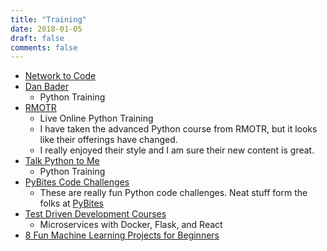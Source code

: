 ```yaml
---
title: "Training"
date: 2018-01-05
draft: false
comments: false
---
```


* [Network to Code](http://networktocode.com)
* [Dan Bader](https://training.dbader.org)
    * Python Training
* [RMOTR](https://rmotr.com)
    * Live Online Python Training
    * I have taken the advanced Python course from RMOTR, but it looks like their offerings have changed.
    * I really enjoyed their style and I am sure their new content is great.
* [Talk Python to Me](https://training.talkpython.fm)
    *  Python Training
* [PyBites Code Challenges](https://codechalleng.es)
    * These are really fun Python code challenges.  Neat stuff form the folks at [PyBites](https://pybit.es)
* [Test Driven Development Courses](https://testdriven.io)
    * Microservices with Docker, Flask, and React
* [8 Fun Machine Learning Projects for Beginners](https://elitedatascience.com/machine-learning-projects-for-beginners)

